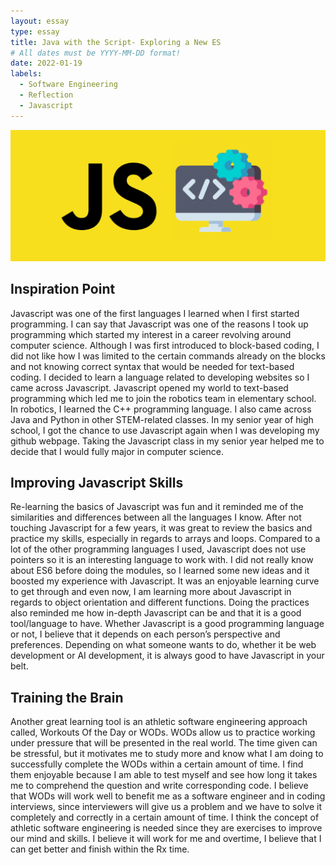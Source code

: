 ```yaml
---
layout: essay
type: essay
title: Java with the Script- Exploring a New ES
# All dates must be YYYY-MM-DD format!
date: 2022-01-19
labels:
  - Software Engineering
  - Reflection
  - Javascript
---
```


<img class="ui large centered image" src="../images/javas.png">

## Inspiration Point

Javascript was one of the first languages I learned when I first started programming. I can say that Javascript was one of the reasons I took up programming which started my interest in a career revolving around computer science. Although I was first introduced to block-based coding, I did not like how I was limited to the certain commands already on the blocks and not knowing correct syntax that would be needed for text-based coding. I decided to learn a language related to developing websites so I came across Javascript. Javascript opened my world to text-based programming which led me to join the robotics team in elementary school. In robotics, I learned the C++ programming language. I also came across Java and Python in other STEM-related classes. In my senior year of high school, I got the chance to use Javascript again when I was developing my github webpage. Taking the Javascript class in my senior year helped me to decide that I would fully major in computer science.

## Improving Javascript Skills

Re-learning the basics of Javascript was fun and it reminded me of the similarities and differences between all the languages I know. After not touching Javascript for a few years, it was great to review the basics and practice my skills, especially in regards to arrays and loops. Compared to a lot of the other programming languages I used, Javascript does not use pointers so it is an interesting language to work with. I did not really know about ES6 before doing the modules, so I learned some new ideas and it boosted my experience with Javascript. It was an enjoyable learning curve to get through and even now, I am learning more about Javascript in regards to object orientation and different functions. Doing the practices also reminded me how in-depth Javascript can be and that it is a good tool/language to have. Whether Javascript is a good programming language or not, I believe that it depends on each person’s perspective and preferences. Depending on what someone wants to do, whether it be web development or AI development, it is always good to have Javascript in your belt. 

## Training the Brain

Another great learning tool is an athletic software engineering approach called, Workouts Of the Day or WODs. WODs allow us to practice working under pressure that will be presented in the real world. The time given can be stressful, but it motivates me to study more and know what I am doing to successfully complete the WODs within a certain amount of time. I find them enjoyable because I am able to test myself and see how long it takes me to comprehend the question and write corresponding code. I believe that WODs will work well to benefit me as a software engineer and in coding interviews, since interviewers will give us a problem and we have to solve it completely and correctly in a certain amount of time. I think the concept of athletic software engineering is needed since they are exercises to improve our mind and skills. I believe it will work for me and overtime, I believe that I can get better and finish within the Rx time.

